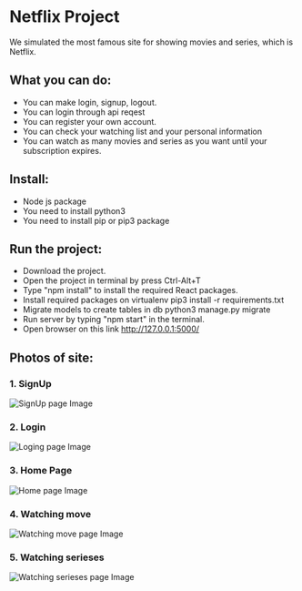 # Netflix Project 

We simulated the most famous site for showing movies and series, which is Netflix.

## What you can do:

* You can make login, signup, logout.
* You can login through api reqest
* You can register your own account.
* You can check your watching list and your personal information
* You can watch as many movies and series as you want until your subscription expires.


## Install:

* Node js package
* You need to install python3
* You need to install pip or pip3 package

## Run the project: 

* Download the project.
* Open the project in terminal by press Ctrl-Alt+T
* Type "npm install" to install the required React packages.
* Install required packages on virtualenv pip3 install -r requirements.txt
* Migrate models to create tables in db python3 manage.py migrate
* Run server by typing "npm start" in the terminal.
* Open browser on this link http://127.0.0.1:5000/

## Photos of site: 

### 1. SignUp
![SignUp page Image](https://github.com/hanimohsen31/Netflix-V.4-AIO/blob/main/IMGS/signup.jpeg)

### 2. Login
![Loging page Image](https://github.com/hanimohsen31/Netflix-V.4-AIO/blob/main/IMGS/s6%20login.jpg)

### 3. Home Page
![Home page Image](https://github.com/hanimohsen31/Netflix-V.4-AIO/blob/main/IMGS/s5%20homeout.jpg)

### 4. Watching move 
![Watching move page Image](https://github.com/hanimohsen31/Netflix-V.4-AIO/blob/main/IMGS/s3%20movies.jpg)

### 5. Watching serieses 
![Watching serieses page Image](https://github.com/hanimohsen31/Netflix-V.4-AIO/blob/main/IMGS/s4%20show.jpg)
